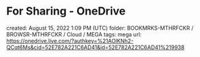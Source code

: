 # For Sharing - OneDrive

created: August 15, 2022 1:09 PM (UTC)
folder: BOOKMRKS-MTHRFCKR / BROWSR-MTHRFCKR / Cloud / MEGA
tags: mega
url: https://onedrive.live.com/?authkey=%21AOlKNh2-QCqt6Ms&cid=52E782A221C6AD41&id=52E782A221C6AD41%219938
